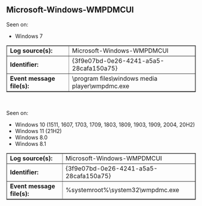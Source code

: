 ## Microsoft-Windows-WMPDMCUI

Seen on:
* Windows 7

<table border="1" class="docutils">
  <tbody>
    <tr>
      <td><b>Log source(s):</b></td>
      <td>Microsoft-Windows-WMPDMCUI</td>
    </tr>
    <tr>
      <td><b>Identifier:</b></td>
      <td>{3f9e07bd-0e26-4241-a5a5-28cafa150a75}</td>
    </tr>
    <tr>
      <td><b>Event message file(s):</b></td>
      <td>\program files\windows media player\wmpdmc.exe</td>
    </tr>
  </tbody>
</table>

&nbsp;

Seen on:
* Windows 10 (1511, 1607, 1703, 1709, 1803, 1809, 1903, 1909, 2004, 20H2)
* Windows 11 (21H2)
* Windows 8.0
* Windows 8.1

<table border="1" class="docutils">
  <tbody>
    <tr>
      <td><b>Log source(s):</b></td>
      <td>Microsoft-Windows-WMPDMCUI</td>
    </tr>
    <tr>
      <td><b>Identifier:</b></td>
      <td>{3f9e07bd-0e26-4241-a5a5-28cafa150a75}</td>
    </tr>
    <tr>
      <td><b>Event message file(s):</b></td>
      <td>%systemroot%\system32\wmpdmc.exe</td>
    </tr>
  </tbody>
</table>

&nbsp;

